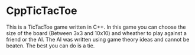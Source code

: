 # CppTicTacToe
This is a TicTacToe game written in C++.
In this game you can choose the size of the board (Between 3x3 and 10x10) and wheather to play against a friend or the AI.
The AI was written using game theory ideas and cannot be beaten. The best you can do is a tie.




